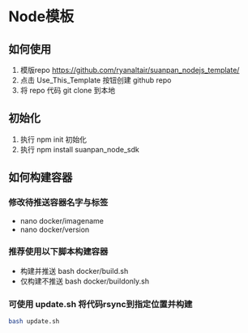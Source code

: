 # Node模板

## 如何使用

1. 模版repo https://github.com/ryanaltair/suanpan_nodejs_template/
2. 点击 Use_This_Template 按钮创建 github repo
3. 将 repo 代码 git clone 到本地

## 初始化

1. 执行 npm init 初始化
2. 执行 npm install suanpan_node_sdk

## 如何构建容器

### 修改待推送容器名字与标签

- nano docker/imagename
- nano docker/version

### 推荐使用以下脚本构建容器

- 构建并推送 bash docker/build.sh
- 仅构建不推送 bash docker/buildonly.sh

### 可使用 update.sh 将代码rsync到指定位置并构建
```Bash
bash update.sh
```